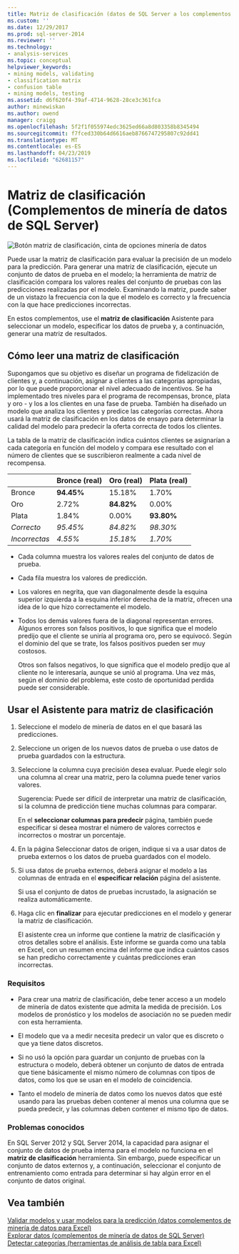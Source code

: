 ```yaml
---
title: Matriz de clasificación (datos de SQL Server a los complementos de minería de datos) | Microsoft Docs
ms.custom: ''
ms.date: 12/29/2017
ms.prod: sql-server-2014
ms.reviewer: ''
ms.technology:
- analysis-services
ms.topic: conceptual
helpviewer_keywords:
- mining models, validating
- classification matrix
- confusion table
- mining models, testing
ms.assetid: d6f620f4-39af-4714-9628-28ce3c361fca
author: minewiskan
ms.author: owend
manager: craigg
ms.openlocfilehash: 5f2f1f055974edc3625ed66a8d803358b8345494
ms.sourcegitcommit: f7fced330b64d6616aeb8766747295807c92dd41
ms.translationtype: MT
ms.contentlocale: es-ES
ms.lasthandoff: 04/23/2019
ms.locfileid: "62681157"
---
```

# <a name="classification-matrix-sql-server-data-mining-add-ins"></a>Matriz de clasificación (Complementos de minería de datos de SQL Server)
  ![Botón matriz de clasificación, cinta de opciones minería de datos](media/dmc-cmatrix.gif "botón matriz de clasificación, cinta de opciones minería de datos")  
  
 Puede usar la matriz de clasificación para evaluar la precisión de un modelo para la predicción. Para generar una matriz de clasificación, ejecute un conjunto de datos de prueba en el modelo; la herramienta de matriz de clasificación compara los valores reales del conjunto de pruebas con las predicciones realizadas por el modelo. Examinando la matriz, puede saber de un vistazo la frecuencia con la que el modelo es correcto y la frecuencia con la que hace predicciones incorrectas.  
  
 En estos complementos, use el **matriz de clasificación** Asistente para seleccionar un modelo, especificar los datos de prueba y, a continuación, generar una matriz de resultados.  
  
## <a name="how-to-read-a-classification-matrix"></a>Cómo leer una matriz de clasificación  
 Supongamos que su objetivo es diseñar un programa de fidelización de clientes y, a continuación, asignar a clientes a las categorías apropiadas, por lo que puede proporcionar el nivel adecuado de incentivos. Se ha implementado tres niveles para el programa de recompensas, bronce, plata y oro - y los a los clientes en una fase de prueba. También ha diseñado un modelo que analiza los clientes y predice las categorías correctas. Ahora usará la matriz de clasificación en los datos de ensayo para determinar la calidad del modelo para predecir la oferta correcta de todos los clientes.  
  
 La tabla de la matriz de clasificación indica cuántos clientes se asignarían a cada categoría en función del modelo y compara ese resultado con el número de clientes que se suscribieron realmente a cada nivel de recompensa.  
  
||Bronce (real)|Oro (real)|Plata (real)|  
|-|-----------------------|---------------------|-----------------------|  
|Bronce|**94.45%**|15.18%|1.70%|  
|Oro|2.72%|**84.82%**|0.00%|  
|Plata|1.84%|0.00%|**93.80%**|  
|*Correcto*|*95.45%*|*84.82%*|*98.30%*|  
|*Incorrectas*|*4.55%*|*15.18%*|*1.70%*|  
  
-   Cada columna muestra los valores reales del conjunto de datos de prueba.  
  
-   Cada fila muestra los valores de predicción.  
  
-   Los valores en negrita, que van diagonalmente desde la esquina superior izquierda a la esquina inferior derecha de la matriz, ofrecen una idea de lo que hizo correctamente el modelo.  
  
-   Todos los demás valores fuera de la diagonal representan errores. Algunos errores son falsos positivos, lo que significa que el modelo predijo que el cliente se uniría al programa oro, pero se equivocó.  Según el dominio del que se trate, los falsos positivos pueden ser muy costosos.  
  
     Otros son falsos negativos, lo que significa que el modelo predijo que al cliente no le interesaría, aunque se unió al programa. Una vez más, según el dominio del problema, este costo de oportunidad perdida puede ser considerable.  
  
## <a name="using-the-classification-matrix-wizard"></a>Usar el Asistente para matriz de clasificación  
  
1.  Seleccione el modelo de minería de datos en el que basará las predicciones.  
  
2.  Seleccione un origen de los nuevos datos de prueba o use datos de prueba guardados con la estructura.  
  
3.  Seleccione la columna cuya precisión desea evaluar. Puede elegir solo una columna al crear una matriz, pero la columna puede tener varios valores.  
  
     Sugerencia: Puede ser difícil de interpretar una matriz de clasificación, si la columna de predicción tiene muchas columnas para comparar.  
  
     En el **seleccionar columnas para predecir** página, también puede especificar si desea mostrar el número de valores correctos e incorrectos o mostrar un porcentaje.  
  
4.  En la página Seleccionar datos de origen, indique si va a usar datos de prueba externos o los datos de prueba guardados con el modelo.  
  
5.  Si usa datos de prueba externos, deberá asignar el modelo a las columnas de entrada en el **especificar relación** página del asistente.  
  
     Si usa el conjunto de datos de pruebas incrustado, la asignación se realiza automáticamente.  
  
6.  Haga clic en **finalizar** para ejecutar predicciones en el modelo y generar la matriz de clasificación.  
  
     El asistente crea un informe que contiene la matriz de clasificación y otros detalles sobre el análisis. Este informe se guarda como una tabla en Excel, con un resumen encima del informe que indica cuántos casos se han predicho correctamente y cuántas predicciones eran incorrectas.  
  
### <a name="requirements"></a>Requisitos  
  
-   Para crear una matriz de clasificación, debe tener acceso a un modelo de minería de datos existente que admita la medida de precisión. Los modelos de pronóstico y los modelos de asociación no se pueden medir con esta herramienta.  
  
-   El modelo que va a medir necesita predecir un valor que es discreto o que ya tiene datos discretos.  
  
-   Si no usó la opción para guardar un conjunto de pruebas con la estructura o modelo, deberá obtener un conjunto de datos de entrada que tiene básicamente el mismo número de columnas con tipos de datos, como los que se usan en el modelo de coincidencia.  
  
-   Tanto el modelo de minería de datos como los nuevos datos que esté usando para las pruebas deben contener al menos una columna que se pueda predecir, y las columnas deben contener el mismo tipo de datos.  
  
### <a name="known-issues"></a>Problemas conocidos  
 En SQL Server 2012 y SQL Server 2014, la capacidad para asignar el conjunto de datos de prueba interna para el modelo no funciona en el **matriz de clasificación** herramienta. Sin embargo, puede especificar un conjunto de datos externos y, a continuación, seleccionar el conjunto de entrenamiento como entrada para determinar si hay algún error en el conjunto de datos original.  
  
## <a name="see-also"></a>Vea también  
 [Validar modelos y usar modelos para la predicción &#40;datos complementos de minería de datos para Excel&#41;](validating-models-and-using-models-for-prediction-data-mining-add-ins-for-excel.md)   
 [Explorar datos &#40;complementos de minería de datos de SQL Server&#41;](explore-data-sql-server-data-mining-add-ins.md)   
 [Detectar categorías &#40;herramientas de análisis de tabla para Excel&#41;](detect-categories-table-analysis-tools-for-excel.md)  
  
  
